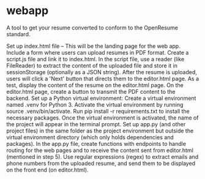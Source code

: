 # webapp
A tool to get your resume converted to conform to the OpenResume standard.

Set up index.html file – This will be the landing page for the web app. Include a form where users can upload resumes in PDF format.
Create a script.js file and link it to index.html. In the script file, use a reader (like FileReader) to extract the content of the uploaded file and store it in sessionStorage (optionally as a JSON string).
After the resume is uploaded, users will click a 'Next' button that directs them to the editor.html page.
As a test, display the content of the resume on the editor.html page.
On the editor.html page, create a button to transmit the PDF content to the backend.
Set up a Python virtual environment: Create a virtual environment named .venv for Python 3.
Activate the virtual environment by running source .venv/bin/activate.
Run pip install -r requirements.txt to install the necessary packages.
Once the virtual environment is activated, the name of the project will appear in the terminal prompt.
Set up app.py (and other project files) in the same folder as the project environment but outside the virtual environment directory (which only holds dependencies and packages).
In the app.py file, create functions with endpoints to handle routing for the web pages and to receive the content sent from editor.html (mentioned in step 5).
Use regular expressions (regex) to extract emails and phone numbers from the uploaded resume, and send them to be displayed on the front end (on editor.html).
